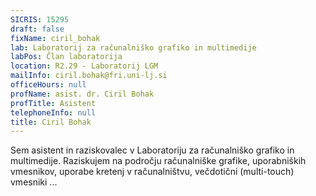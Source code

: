 ```yaml
---
SICRIS: 15295
draft: false
fixName: ciril_bohak
lab: Laboratorij za računalniško grafiko in multimedije
labPos: Član laboratorija
location: R2.29 - Laboratorij LGM
mailInfo: ciril.bohak@fri.uni-lj.si
officeHours: null
profName: asist. dr. Ciril Bohak
profTitle: Asistent
telephoneInfo: null
title: Ciril Bohak
---
```



Sem asistent in raziskovalec v Laboratoriju za računalniško grafiko in multimedije. Raziskujem na področju računalniške grafike, uporabniških vmesnikov, uporabe kretenj v računalništvu, večdotični (multi-touch) vmesniki ...